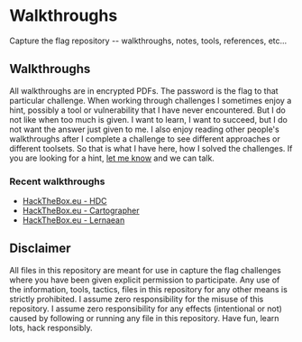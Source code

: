# Walkthroughs
Capture the flag repository -- walkthroughs, notes, tools, references, etc...

## Walkthroughs
All walkthroughs are in encrypted PDFs.  The password is the flag to that particular challenge.  When working through challenges I sometimes enjoy a hint, possibly a tool or vulnerability that I have never encountered.  But I do not like when too much is given.  I want to learn, I want to succeed, but I do not want the answer just given to me.  I also enjoy reading other people's walkthroughs after I complete a challenge to see different approaches or different toolsets.  So that is what I have here, how I solved the challenges.  If you are looking for a hint, [let me know](https://www.twitter.com/pwlk) and we can talk.

### Recent walkthroughs
- [HackTheBox.eu - HDC](hackthebox/web/HDC.pdf)
- [HackTheBox.eu - Cartographer](hackthebox/web/Cartographer.pdf)
- [HackTheBox.eu - Lernaean](hackthebox/web/Lernaean.pdf)

## Disclaimer
All files in this repository are meant for use in capture the flag challenges where you have been given explicit permission to participate.  Any use of the information, tools, tactics, files in this repository for any other means is strictly prohibited.  I assume zero responsibility for the misuse of this repository.  I assume zero responsibility for any effects (intentional or not) caused by following or running any file in this repository.  Have fun, learn lots, hack responsibly.